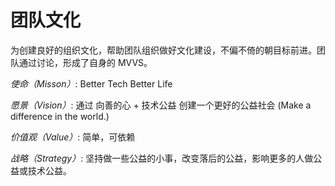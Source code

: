 # 团队文化 
为创建良好的组织文化，帮助团队组织做好文化建设，不偏不倚的朝目标前进。团队通过讨论，形成了自身的 MVVS。

*使命（Misson）*: Better Tech Better Life

*愿景（Vision）*: 通过 向善的心 + 技术公益 创建一个更好的公益社会 (Make a difference in the world.)

*价值观（Value）*: 简单，可依赖

*战略（Strategy）*: 坚持做一些公益的小事，改变落后的公益，影响更多的人做公益或技术公益。